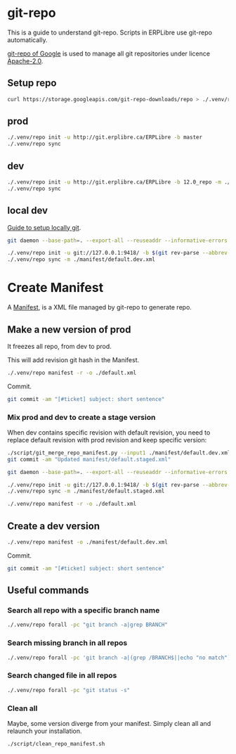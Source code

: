 # git-repo
This is a guide to understand git-repo. Scripts in ERPLibre use git-repo automatically.

[git-repo of Google](https://code.google.com/archive/p/git-repo) is used to manage all git repositories under licence [Apache-2.0](https://www.apache.org/licenses/LICENSE-2.0.html).

## Setup repo
```bash
curl https://storage.googleapis.com/git-repo-downloads/repo > ./.venv/repo
```

## prod
```bash
./.venv/repo init -u http://git.erplibre.ca/ERPLibre -b master
./.venv/repo sync
```

## dev
```bash
./.venv/repo init -u http://git.erplibre.ca/ERPLibre -b 12.0_repo -m ./manifest/default.dev.xml
./.venv/repo sync
```

## local dev
[Guide to setup locally git](https://railsware.com/blog/taming-the-git-daemon-to-quickly-share-git-repository/).
```bash
git daemon --base-path=. --export-all --reuseaddr --informative-errors --verbose &

./.venv/repo init -u git://127.0.0.1:9418/ -b $(git rev-parse --abbrev-ref HEAD) -m ./manifest/default.dev.xml
./.venv/repo sync -m ./manifest/default.dev.xml
```

# Create Manifest
A [Manifest](https://gerrit.googlesource.com/git-repo/+/master/docs/manifest-format.md), is a XML file managed by git-repo to generate repo.

## Make a new version of prod
It freezes all repo, from dev to prod.

This will add revision git hash in the Manifest.
```bash
./.venv/repo manifest -r -o ./default.xml
```
Commit.
```bash
git commit -am "[#ticket] subject: short sentence"
```
### Mix prod and dev to create a stage version
When dev contains specific revision with default revision, you need to replace default revision with prod revision and keep specific version:
```bash
./script/git_merge_repo_manifest.py --input1 ./manifest/default.dev.xml --input2 ./default.xml --output ./manifest/default.staged.xml
git commit -am "Updated manifest/default.staged.xml"

git daemon --base-path=. --export-all --reuseaddr --informative-errors --verbose &

./.venv/repo init -u git://127.0.0.1:9418/ -b $(git rev-parse --abbrev-ref HEAD) -m ./manifest/default.staged.xml
./.venv/repo sync -m ./manifest/default.staged.xml

./.venv/repo manifest -r -o ./default.xml
```
## Create a dev version
```bash
./.venv/repo manifest -o ./manifest/default.dev.xml
```
Commit.
```bash
git commit -am "[#ticket] subject: short sentence"
```

## Useful commands
### Search all repo with a specific branch name
```bash
./.venv/repo forall -pc "git branch -a|grep BRANCH"
```

### Search missing branch in all repos
```bash
./.venv/repo forall -pc 'git branch -a|(grep /BRANCH$||echo "no match")|grep "no match"'
```

### Search changed file in all repos
```bash
./.venv/repo forall -pc "git status -s"
```

### Clean all
Maybe, some version diverge from your manifest. Simply clean all and relaunch your installation.
```bash
./script/clean_repo_manifest.sh
```